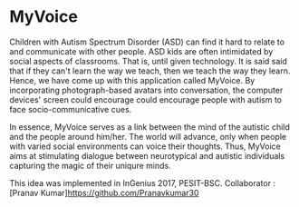# MyVoice

Children with Autism Spectrum Disorder (ASD) can find it hard to relate to and communicate with other people. ASD kids are often intimidated by social aspects of classrooms. That is, until given technology. It is said said that if they can't learn the way we teach, then we teach the way they learn. Hence, we have come up with this application called MyVoice. By incorporating photograph-based avatars into conversation, the computer devices' screen could encourage could encourage people with autism to face socio-communicative cues. 

In essence, MyVoice serves as a link between the mind of the autistic child and the people around him/her. The world will advance, only when people with varied social environments can voice their thoughts. Thus, MyVoice aims at stimulating dialogue between neurotypical and autistic individuals capturing the magic of their uniqure minds.

This idea was implemented in InGenius 2017, PESIT-BSC.
Collaborator : [Pranav Kumar]https://github.com/Pranavkumar30
